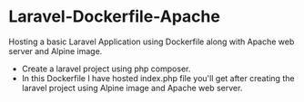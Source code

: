 # Laravel-Dockerfile-Apache
Hosting a basic Laravel Application using Dockerfile along with Apache web server and Alpine image.

- Create a laravel project using php composer.
- In this Dockerfile I have hosted index.php file you'll get after creating the laravel project using Alpine image and Apache web server.
